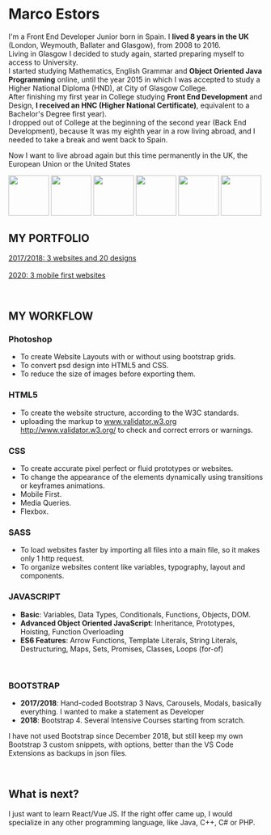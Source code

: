 # Marco Estors 
I'm a Front End Developer Junior born in Spain. I **lived 8 years in the UK** (London, Weymouth, Ballater and Glasgow), from 2008 to 2016. <br>
Living in Glasgow I decided to study again, started preparing myself to access to University. <br>
I started studying Mathematics, English Grammar and **Object Oriented Java Programming** online, until the year 2015 in which I was accepted to study a Higher National Diploma (HND), at City of Glasgow College. <br>
After finishing my first year in College studying **Front End Development** and Design, **I received an HNC (Higher National Certificate)**, equivalent to a Bachelor's Degree first year). <br> 
I dropped out of College at the beginning of the second year (Back End Development), because It was my eighth year in a row living abroad, and I needed to take a break and went back to Spain. <br>

Now I want to live abroad again but this time permanently in the UK, the European Union or the United States

<!-- ## Interested in finding a job as a Junior Web Developer -->
<img src="https://github.com/marcofrontend/assets/blob/main/photoshop-marco-icon.png" width="80" /> <img src="https://github.com/marcofrontend/assets/blob/main/html-marco-icon.png" width="80" /> <img src="https://github.com/marcofrontend/assets/blob/main/css-marco-icon.png" width="80" /> <img src="https://github.com/marcofrontend/assets/blob/main/sass-marco-icon.png" width="80" /> <img src="https://github.com/marcofrontend/assets/blob/main/js-marco-icon.png" width="80" /> <img src="https://github.com/marcofrontend/assets/blob/main/bootstrap-marco-icon.png" width="80" />

## MY PORTFOLIO  
[2017/2018: 3 websites and 20 designs](http://www.nike.com)  <br>  
[2020: 3 mobile first websites](http://www.nike.com)  <br>

<br>

## MY WORKFLOW

### Photoshop

* To create Website Layouts with or without using bootstrap grids.
* To convert psd design into HTML5 and CSS. <br> 
* To reduce the size of images before exporting them. <br>

### HTML5 
* To create the website structure, according to the W3C standards.
* uploading the markup to  www.validator.w3.org http://www.validator.w3.org/ to check and correct errors or warnings. 

### CSS
* To create accurate pixel perfect or fluid prototypes or websites.
* To change the appearance of the elements dynamically using transitions or keyframes animations. 
* Mobile First.
* Media Queries. 
* Flexbox.

### SASS  
* To load websites faster by importing all files into a main file, so it makes only 1 http request. 
* To organize websites content like variables, typography, layout and components.

### JAVASCRIPT 
* **Basic**: Variables, Data Types, Conditionals, Functions, Objects, DOM.
* **Advanced Object Oriented JavaScript**: Inheritance, Prototypes, Hoisting, Function Overloading
* **ES6 Features**: Arrow Functions, Template Literals, String Literals, Destructuring, Maps, Sets, Promises,
  Classes, Loops (for-of)
 <br>

### BOOTSTRAP 
* **2017/2018**: Hand-coded Bootstrap 3 Navs, Carousels, Modals, basically everything. I wanted to make a statement as Developer
* **2018**: Bootstrap 4. Several Intensive Courses starting from scratch. 

I have not used Bootstrap since December 2018, but still keep my own Bootstrap 3 custom snippets, with options, better than the VS Code Extensions as backups in json files.

 <br>
 
## What is next?
I just want to learn React/Vue JS. 
If the right offer came up, I would specialize in any other programming language, like Java, C++, C# or PHP.










